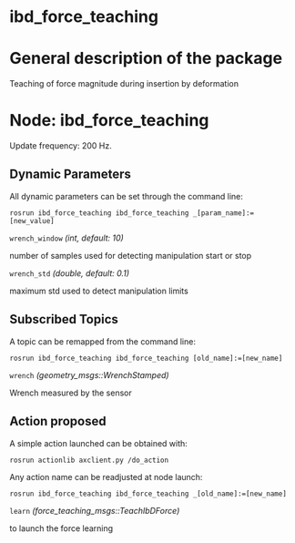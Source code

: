 ibd_force_teaching
====================

# General description of the package
Teaching of force magnitude during insertion by deformation
<!--- protected region package descripion begin -->
<!--- protected region package descripion end -->

<!--- todo How to handle the image generation -->
<!--- <img src="./model/ibd_force_teaching.png" width="300px" />-->

# Node: ibd_force_teaching
Update frequency: 200 Hz.

<!--- protected region ibd_force_teaching begin -->
<!--- protected region ibd_force_teaching end -->

## Dynamic Parameters

All dynamic parameters can be set through the command line:
```
rosrun ibd_force_teaching ibd_force_teaching _[param_name]:=[new_value]
```
`wrench_window` *(int, default: 10)*
<!--- protected region param wrench_window begin -->
number of samples used for detecting manipulation start or stop
<!--- protected region param wrench_window end -->
`wrench_std` *(double, default: 0.1)*
<!--- protected region param wrench_std begin -->
maximum std used to detect manipulation limits
<!--- protected region param wrench_std end -->

## Subscribed Topics

A topic can be remapped from the command line:
```
rosrun ibd_force_teaching ibd_force_teaching [old_name]:=[new_name]
```

`wrench` *(geometry_msgs::WrenchStamped)*
<!--- protected region subscriber wrench begin -->
Wrench measured by the sensor
<!--- protected region subscriber wrench end -->

## Action proposed

A simple action launched can be obtained with:

```
rosrun actionlib axclient.py /do_action
```

Any action name can be readjusted at node launch:

```
rosrun ibd_force_teaching ibd_force_teaching _[old_name]:=[new_name]
```

`learn` *(force_teaching_msgs::TeachIbDForce)*
<!--- protected region action server learn begin -->
to launch the force learning
<!--- protected region action server learn end -->

